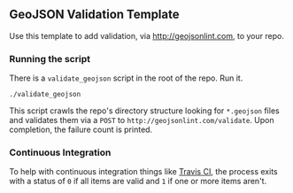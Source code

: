 ## GeoJSON Validation Template

Use this template to add validation, via http://geojsonlint.com, to your repo.

### Running the script

There is a `validate_geojson` script in the root of the repo. Run it.

    ./validate_geojson

This script crawls the repo's directory structure looking for `*.geojson` files and validates them via a `POST` to `http://geojsonlint.com/validate`. Upon completion, the failure count is printed.

### Continuous Integration

To help with continuous integration things like [Travis CI](https://travis-ci.org/), the process exits with a status of `0` if all items are valid and `1` if one or more items aren't.
